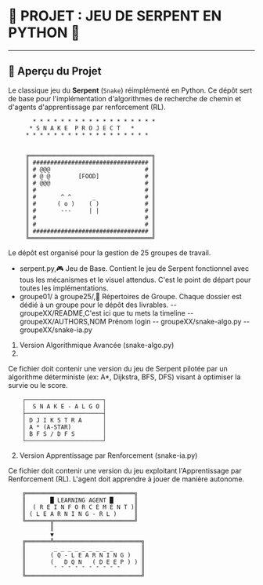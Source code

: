 # 🐍 PROJET : JEU DE SERPENT EN PYTHON 🐍
***

## 🌟 Aperçu du Projet 

Le classique jeu du **Serpent** (`Snake`) réimplémenté en Python. Ce dépôt sert de base pour l'implémentation d'algorithmes de recherche de chemin et d'agents d'apprentissage par renforcement (RL).

```text
       * * * * * * * * * * * * * * * * * *
      * S N A K E  P R O J E C T   *
     * * * * * * * * * * * * * * * * * *
    
    
     ╔═══════════════════════════════════╗
     ║ ################################# ║
     ║ # @@@                           # ║
     ║ # @ @        [FOOD]             # ║
     ║ # @@@                           # ║
     ║ #                               # ║
     ║ #       ^ ^      _              # ║
     ║ #      ( o )    ( )             # ║
     ║ #       ---     | |             # ║
     ║ #                               # ║
     ║ #                               # ║
     ║ ################################# ║
     ╚═══════════════════════════════════╝
```

Le dépôt est organisé pour la gestion de 25 groupes de travail.
- serpent.py,🎮 Jeu de Base. Contient le jeu de Serpent fonctionnel avec tous les mécanismes et le visuel attendus. C'est le point de départ pour toutes les implémentations.
- groupe01/ à groupe25/,📂 Répertoires de Groupe. Chaque dossier est dédié à un groupe pour le dépôt des livrables.
-- groupeXX/README,C'est ici que tu mets la timeline
-- groupeXX/AUTHORS,NOM Prénom login
-- groupeXX/snake-algo.py
-- groupeXX/snake-ia.py

1. Version Algorithmique Avancée (snake-algo.py)
2. 
Ce fichier doit contenir une version du jeu de Serpent pilotée par un algorithme déterministe (ex: A*, Dijkstra, BFS, DFS) visant à optimiser la survie ou le score.
```text
    ┌──────────────────────┐
    │  S N A K E - A L G O │
    ├──────────────────────┤
    │ D J I K S T R A      │
    │ A * (A-STAR)         │
    │ B F S / D F S        │
    └──────────────────────┘
```

2. Version Apprentissage par Renforcement (snake-ia.py)

Ce fichier doit contenir une version du jeu exploitant l'Apprentissage par Renforcement (RL). L'agent doit apprendre à jouer de manière autonome.

```text
    ╔═══════════════════════════════╗
    ║       █ LEARNING AGENT █      ║
    ║  ( R E I N F O R C E M E N T )║
    ║ ( L E A R N I N G - R L )     ║
    ╚═══════╦═══════════════════════╝
            ║
            ▼
    ╔═══════╩═════════════════════════╗
    ║        _ _ _ _ _ _ _ _ _        ║
    ║       ( Q - L E A R N I N G )   ║
    ║       (   D Q N   ( D E E P ) ) ║
    ║        ¯ ¯ ¯ ¯ ¯ ¯ ¯ ¯ ¯ ¯      ║
    ╚═════════════════════════════════╝
```
